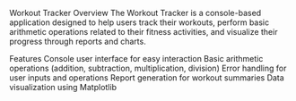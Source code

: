 Workout Tracker
Overview
The Workout Tracker is a console-based application designed to help users track their workouts, perform basic arithmetic operations related to their fitness activities, and visualize their progress through reports and charts.

Features
Console user interface for easy interaction
Basic arithmetic operations (addition, subtraction, multiplication, division)
Error handling for user inputs and operations
Report generation for workout summaries
Data visualization using Matplotlib

